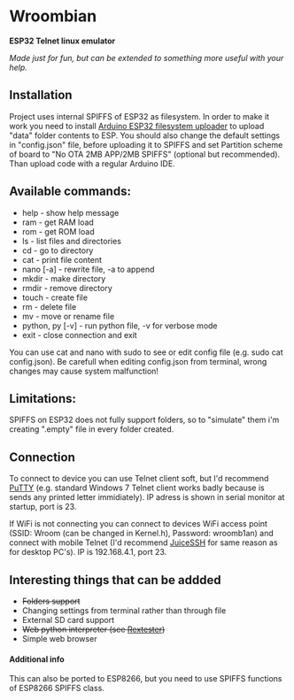 # Wroombian
<strong>ESP32 Telnet linux emulator</strong>

*Made just for fun, but can be extended to something more useful with your help.*
## Installation
Project uses internal SPIFFS of ESP32 as filesystem. In order to make it work you need to install <a href="https://github.com/me-no-dev/arduino-esp32fs-plugin">Arduino ESP32 filesystem uploader</a> to upload "data" folder contents to ESP. You should also change the default settings in "config.json" file, before uploading it to SPIFFS and set Partition scheme of board to "No OTA 2MB APP/2MB SPIFFS" (optional but recommended). Than upload code with a regular Arduino IDE.

## Available commands: 
- help - show help message
- ram - get RAM load
- rom - get ROM load
- ls - list files and directories
- cd <path> - go to directory
- cat <path> - print file content
- nano [-a] <path> - rewrite file, -a to append
- mkdir <path> - make directory
- rmdir <path> - remove directory
- touch <path> - create file
- rm <path> - delete file
- mv <path1> <path2> - move or rename file
- python, py [-v] <path> - run python file, -v for verbose mode
- exit - close connection and exit
  
You can use cat and nano with sudo to see or edit config file (e.g. sudo cat config.json).
Be carefull when editing config.json from terminal, wrong changes may cause system malfunction!

## Limitations: 
SPIFFS on ESP32 does not fully support folders, so to "simulate" them i'm creating ".empty" file in every folder created.

## Connection
To connect to device you can use Telnet client soft, but I'd recommend <a href="https://www.putty.org/">PuTTY</a> (e.g. standard Windows 7 Telnet client works badly because is sends any printed letter immidiately). IP adress is shown in serial monitor at startup, port is 23. 

If WiFi is not connecting you can connect to devices WiFi access point (SSID: Wroom (can be changed in Kernel.h), Password: wroomb1an) and connect with mobile Telnet (I'd recommend <a href="https://play.google.com/store/apps/details?id=com.sonelli.juicessh&hl=ru">JuiceSSH</a> for same reason as for desktop PC's). IP is 192.168.4.1, port 23.

## Interesting things that can be addded
- ~~Folders support~~
- Changing settings from terminal rather than through file
- External SD card support
- ~~Web python interpreter (see <a href="https://rextester.com/main">Rextester</a>)~~
- Simple web browser

#### Additional info
This can also be ported to ESP8266, but you need to use SPIFFS functions of ESP8266 SPIFFS class.
